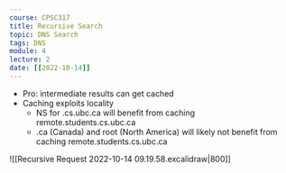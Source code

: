 ```yaml
---
course: CPSC317
title: Recursive Search
topic: DNS Search
tags: DNS
module: 4
lecture: 2
date: [[2022-10-14]]
---
```


- Pro: intermediate results can get cached
- Caching exploits locality
    - NS for .cs.ubc.ca will benefit from caching remote.students.cs.ubc.ca
    - .ca (Canada) and root (North America) will likely not benefit from caching remote.students.cs.ubc.ca

![[Recursive Request 2022-10-14 09.19.58.excalidraw|800]]